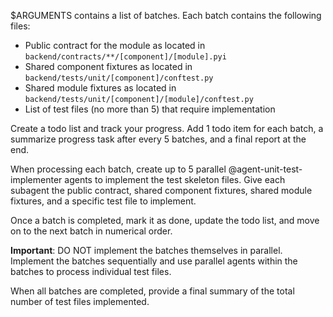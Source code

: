 $ARGUMENTS contains a list of batches. Each batch contains the following files:
- Public contract for the module as located in `backend/contracts/**/[component]/[module].pyi`
- Shared component fixtures as located in `backend/tests/unit/[component]/conftest.py`
- Shared module fixtures as located in `backend/tests/unit/[component]/[module]/conftest.py`
- List of test files (no more than 5) that require implementation

Create a todo list and track your progress. Add 1 todo item for each batch, a summarize progress task after every 5 batches, and a final report at the end. 

When processing each batch, create up to 5 parallel @agent-unit-test-implementer agents to implement the test skeleton files. Give each subagent the public contract, shared component fixtures, shared module fixtures, and a specific test file to implement.

Once a batch is completed, mark it as done, update the todo list, and move on to the next batch in numerical order.

**Important**: DO NOT implement the batches themselves in parallel. Implement the batches sequentially and use parallel agents within the batches to process individual test files.

When all batches are completed, provide a final summary of the total number of test files implemented.